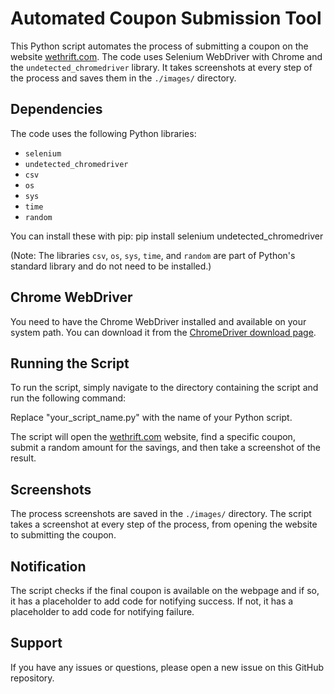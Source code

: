 # Automated Coupon Submission Tool

This Python script automates the process of submitting a coupon on the website [wethrift.com](https://www.wethrift.com/). The code uses Selenium WebDriver with Chrome and the `undetected_chromedriver` library. It takes screenshots at every step of the process and saves them in the `./images/` directory.

## Dependencies

The code uses the following Python libraries:

- `selenium`
- `undetected_chromedriver`
- `csv`
- `os`
- `sys`
- `time`
- `random`

You can install these with pip:
pip install selenium undetected_chromedriver

(Note: The libraries `csv`, `os`, `sys`, `time`, and `random` are part of Python's standard library and do not need to be installed.)

## Chrome WebDriver

You need to have the Chrome WebDriver installed and available on your system path. You can download it from the [ChromeDriver download page](https://sites.google.com/a/chromium.org/chromedriver/downloads).

## Running the Script

To run the script, simply navigate to the directory containing the script and run the following command:

Replace "your_script_name.py" with the name of your Python script.

The script will open the [wethrift.com](https://www.wethrift.com/) website, find a specific coupon, submit a random amount for the savings, and then take a screenshot of the result.

## Screenshots

The process screenshots are saved in the `./images/` directory. The script takes a screenshot at every step of the process, from opening the website to submitting the coupon.

## Notification

The script checks if the final coupon is available on the webpage and if so, it has a placeholder to add code for notifying success. If not, it has a placeholder to add code for notifying failure.

## Support

If you have any issues or questions, please open a new issue on this GitHub repository.





